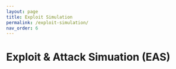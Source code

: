 ```yaml
---
layout: page
title: Exploit Simulation
permalink: /exploit-simulation/
nav_order: 6
---
```


# Exploit & Attack Simuation (EAS)